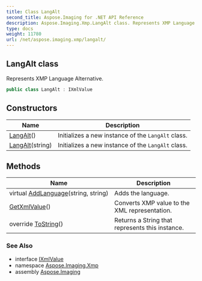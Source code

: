 ```yaml
---
title: Class LangAlt
second_title: Aspose.Imaging for .NET API Reference
description: Aspose.Imaging.Xmp.LangAlt class. Represents XMP Language Alternative
type: docs
weight: 11780
url: /net/aspose.imaging.xmp/langalt/
---
```

## LangAlt class

Represents XMP Language Alternative.

```csharp
public class LangAlt : IXmlValue
```

## Constructors

| Name | Description |
| --- | --- |
| [LangAlt](langalt/#constructor)() | Initializes a new instance of the `LangAlt` class. |
| [LangAlt](langalt/#constructor_1)(string) | Initializes a new instance of the `LangAlt` class. |

## Methods

| Name | Description |
| --- | --- |
| virtual [AddLanguage](../../aspose.imaging.xmp/langalt/addlanguage/)(string, string) | Adds the language. |
| [GetXmlValue](../../aspose.imaging.xmp/langalt/getxmlvalue/)() | Converts XMP value to the XML representation. |
| override [ToString](../../aspose.imaging.xmp/langalt/tostring/)() | Returns a String that represents this instance. |

### See Also

* interface [IXmlValue](../ixmlvalue/)
* namespace [Aspose.Imaging.Xmp](../../aspose.imaging.xmp/)
* assembly [Aspose.Imaging](../../)


